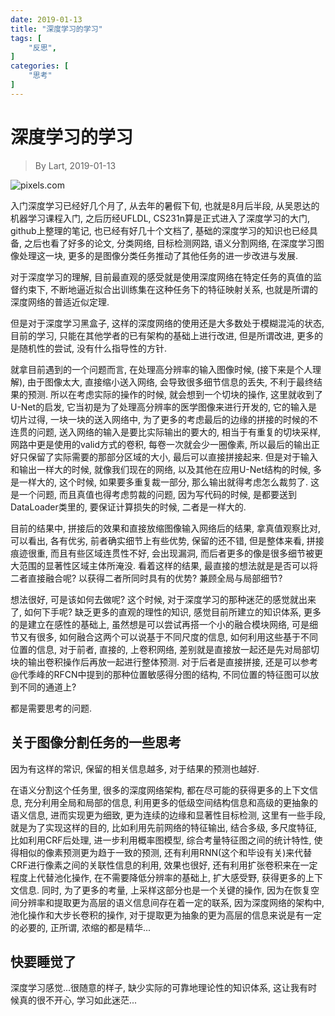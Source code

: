 ```yaml
---
date: 2019-01-13
title: "深度学习的学习"
tags: [
    "反思",
]
categories: [
    "思考"
]
---
```


# 深度学习的学习

> By Lart, 2019-01-13

![pixels.com](https://images.pexels.com/photos/129742/pexels-photo-129742.jpeg)

入门深度学习已经好几个月了, 从去年的暑假下旬, 也就是8月后半段, 从吴恩达的机器学习课程入门, 之后历经UFLDL, CS231n算是正式进入了深度学习的大门, github上整理的笔记, 也已经有好几十个文档了, 基础的深度学习的知识也已经具备, 之后也看了好多的论文, 分类网络, 目标检测网路, 语义分割网络, 在深度学习图像处理这一块, 更多的是图像分类任务推动了其他任务的进一步改进与发展.

对于深度学习的理解, 目前最直观的感受就是使用深度网络在特定任务的真值的监督约束下, 不断地逼近拟合出训练集在这种任务下的特征映射关系, 也就是所谓的深度网络的普适近似定理.

但是对于深度学习黑盒子, 这样的深度网络的使用还是大多数处于模糊混沌的状态, 目前的学习, 只能在其他学者的已有架构的基础上进行改进, 但是所谓改进, 更多的是随机性的尝试, 没有什么指导性的方针.

就拿目前遇到的一个问题而言, 在处理高分辨率的输入图像时候, (接下来是个人理解), 由于图像太大, 直接缩小送入网络, 会导致很多细节信息的丢失, 不利于最终结果的预测. 所以在考虑实际的操作的时候, 就会想到一个切块的操作, 这里就收到了U-Net的启发, 它当初是为了处理高分辨率的医学图像来进行开发的, 它的输入是切片过得, 一块一块的送入网络中, 为了更多的考虑最后的边缘的拼接的时候的不连贯的问题, 送入网络的输入是要比实际输出的要大的, 相当于有重复的切块采样, 网路中更是使用的valid方式的卷积, 每卷一次就会少一圈像素, 所以最后的输出正好只保留了实际需要的那部分区域的大小, 最后可以直接拼接起来. 但是对于输入和输出一样大的时候, 就像我们现在的网络, 以及其他在应用U-Net结构的时候, 多是一样大的, 这个时候, 如果要多重复裁一部分, 那么输出就得考虑怎么裁剪了. 这是一个问题, 而且真值也得考虑剪裁的问题, 因为写代码的时候, 是都要送到DataLoader类里的, 要保证计算损失的时候, 二者是一样大的.

目前的结果中, 拼接后的效果和直接放缩图像输入网络后的结果, 拿真值观察比对, 可以看出, 各有优劣, 前者确实细节上有些优势, 保留的还不错, 但是整体来看, 拼接痕迹很重, 而且有些区域连贯性不好, 会出现漏洞, 而后者更多的像是很多细节被更大范围的显著性区域主体所淹没. 看着这样的结果, 最直接的想法就是是否可以将二者直接融合呢? 以获得二者所同时具有的优势? 兼顾全局与局部细节?

想法很好, 可是该如何去做呢? 这个时候, 对于深度学习的那种迷茫的感觉就出来了, 如何下手呢? 缺乏更多的直观的理性的知识, 感觉目前所建立的知识体系, 更多的是建立在感性的基础上, 虽然想是可以尝试再搭一个小的融合模块网络, 可是细节又有很多, 如何融合这两个可以说基于不同尺度的信息, 如何利用这些基于不同位置的信息, 对于前者, 直接的, 上卷积网络, 差别就是直接放一起还是先对局部切块的输出卷积操作后再放一起进行整体预测. 对于后者是直接拼接, 还是可以参考@代季峰的RFCN中提到的那种位置敏感得分图的结构, 不同位置的特征图可以放到不同的通道上?

都是需要思考的问题.

## 关于图像分割任务的一些思考

因为有这样的常识, 保留的相关信息越多, 对于结果的预测也越好.

在语义分割这个任务里, 很多的深度网络架构, 都在尽可能的获得更多的上下文信息, 充分利用全局和局部的信息, 利用更多的低级空间结构信息和高级的更抽象的语义信息, 进而实现更为细致, 更为连续的边缘和显著性目标检测, 这里有一些手段, 就是为了实现这样的目的, 比如利用先前网络的特征输出, 结合多级, 多尺度特征, 比如利用CRF后处理, 进一步利用概率图模型, 综合考量特征图之间的统计特性, 使得相似的像素预测更为趋于一致的预测, 还有利用RNN(这个和毕设有关)来代替CRF进行像素之间的关联性信息的利用, 效果也很好, 还有利用扩张卷积来在一定程度上代替池化操作, 在不需要降低分辨率的基础上, 扩大感受野, 获得更多的上下文信息. 同时, 为了更多的考量, 上采样这部分也是一个关键的操作, 因为在恢复空间分辨率和提取更为高层的语义信息间存在着一定的联系, 因为深度网络的架构中, 池化操作和大步长卷积的操作, 对于提取更为抽象的更为高层的信息来说是有一定的必要的, 正所谓, 浓缩的都是精华...

## 快要睡觉了

深度学习感觉...很随意的样子, 缺少实际的可靠地理论性的知识体系, 这让我有时候真的很不开心, 学习如此迷茫...
